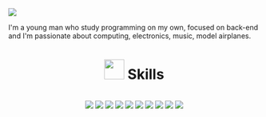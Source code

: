 <img src="https://c.tenor.com/NeJfHqkmdMIAAAAi/tux-linux-penguin.gif">



  I'm a young man who study programming on my own, focused on back-end and I'm passionate about computing, electronics, music, model airplanes.
<br>

<div id="header" align="center">
  <h1><img src="https://c.tenor.com/GocCvG7hs78AAAAi/rocket-joypixels.gif" width="40"/> Skills</h1>
</div>
<br>

<div id="header" align="center">
<img src="https://img.shields.io/badge/Perl-39457E?style=for-the-badge&logo=perl&logoColor=white">

<img src="https://img.shields.io/badge/Lua-2C2D72?style=for-the-badge&logo=lua&logoColor=white">
  <img src="https://img.shields.io/badge/C-00599C?style=for-the-badge&logo=c&logoColor=white">
  <img src="https://img.shields.io/badge/GNU%20Bash-4EAA25?style=for-the-badge&logo=GNU%20Bash&logoColor=white">
<img src="https://img.shields.io/badge/Shell_Script-121011?style=for-the-badge&logo=gnu-bash&logoColor=white">
    <img src="https://img.shields.io/badge/Python-3776AB?style=for-the-badge&logo=python&logoColor=white">
<img src="https://img.shields.io/badge/PHP-777BB4?style=for-the-badge&logo=php&logoColor=white">

<img src="https://img.shields.io/badge/JavaScript-F7DF1E?style=for-the-badge&logo=javascript&logoColor=black">
  <img src="https://img.shields.io/badge/HTML-239120?style=for-the-badge&logo=html5&logoColor=white">
<img src="https://img.shields.io/badge/Node.js-43853D?style=for-the-badge&logo=node.js&logoColor=white"/>
  </div>


